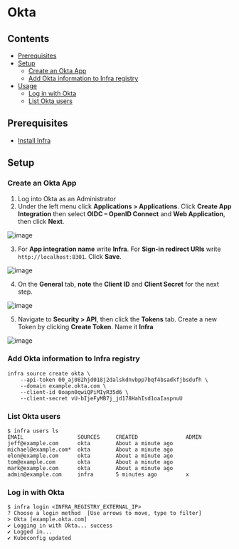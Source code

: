 # Okta

## Contents

* [Prerequisites](#prerequisites)
* [Setup](#setup)
    * [Create an Okta App](#create-an-okta-app)
    * [Add Okta information to Infra registry](#add-okta-information-to-infra-registry)
* [Usage](#usage)
    * [Log in with Okta](#log-in-with-okta)
    * [List Okta users](#list-okta-users)

## Prerequisites

* [Install Infra](../README.md#install)

## Setup

### Create an Okta App 

1. Log into Okta as an Administrator
2. Under the left menu click **Applications > Applications**. Click **Create App Integration** then select **OIDC – OpenID Connect** and **Web Application**, then click **Next**.

![image](https://user-images.githubusercontent.com/3325447/119013012-90ac2100-b964-11eb-9266-b5f3ab3b7392.png)

3. For **App integration name** write **Infra**. For **Sign-in redirect URIs** write `http://localhost:8301`. Click **Save**.

![image](https://user-images.githubusercontent.com/3325447/122437369-a57dd380-cf67-11eb-871b-3f1d2482c6c2.png)

4. On the **General** tab, **note** the **Client ID** and **Client Secret** for the next step.

![image](https://user-images.githubusercontent.com/3325447/122437934-2dfc7400-cf68-11eb-805f-745d0677bb89.png)

5. Navigate to **Security > API**, then click the **Tokens** tab. Create a new Token by clicking **Create Token**. Name it **Infra**

![image](https://user-images.githubusercontent.com/3325447/119014216-bc7bd680-b965-11eb-81db-24f53354291c.png)

### Add Okta information to Infra registry

```
infra source create okta \
    --api-token 00_aj082hjd018j2dalskdnvbpp7bqf4bsadkfjbsdufh \
    --domain example.okta.com \
    --client-id 0oapn0qwiQPiMIyR35d6 \
    --client-secret vU-bIjeFyMB7j_jd178HahIsd1oaIaspnuU
```

### List Okta users

```
$ infra users ls
EMAIL              	  SOURCES	  CREATED               ADMIN
jeff@example.com  	  okta    	  About a minute ago
michael@example.com*  okta    	  About a minute ago
elon@example.com   	  okta    	  About a minute ago
tom@example.com    	  okta    	  About a minute ago
mark@example.com   	  okta    	  About a minute ago
admin@example.com     infra       5 minutes ago         x
```

### Log in with Okta

```
$ infra login <INFRA_REGISTRY_EXTERNAL_IP>
? Choose a login method  [Use arrows to move, type to filter]
> Okta [example.okta.com]
✔ Logging in with Okta... success
✔ Logged in...
✔ Kubeconfig updated
```
